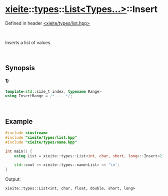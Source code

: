 # [xieite](../../../../../xieite.md)\:\:[types](../../../../../types.md)\:\:[List<Types...>](../../../list.md)\:\:Insert
Defined in header [<xieite/types/list.hpp>](../../../../../../include/xieite/types/list.hpp)

&nbsp;

Inserts a list of values.

&nbsp;

## Synopsis
#### 1)
```cpp
template<std::size_t index, typename Range>
using InsertRange = /* ... */;
```

&nbsp;

## Example
```cpp
#include <iostream>
#include "xieite/types/list.hpp"
#include "xieite/types/name.hpp"

int main() {
    using List = xieite::types::List<int, char, short, long>::Insert<2, xieite::types::List<float, double>>;

    std::cout << xieite::types::name<List> << '\n';
}
```
Output:
```
xieite::types::List<int, char, float, double, short, long>
```
